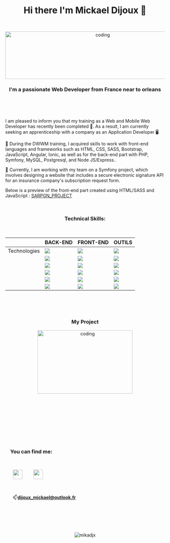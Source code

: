 
<h1 align="center">Hi there I'm Mickael Dijoux 👋</h1>
<br><p align="center"><img alt="coding" width="600" height="150" src="https://zupimages.net/up/22/47/hxxm.jpg" alt="" /></p>
<h3 align="center">I'm a passionate Web Developer from France near to orleans</h3><br><br><br>

 I am pleased to inform you that my training as a Web and Mobile Web Developer has recently been completed 🎉. As a result, I am currently seeking an apprenticeship with a company as an Application Developer 🖥️
 
🌱 During the DWWM training, I acquired skills to work with front-end languages and frameworks such as HTML, CSS, SASS, Bootstrap, JavaScript, Angular, Ionic, as well as for the back-end part with PHP, Symfony, MySQL, Postgresql, and Node JS/Express..

 🔭 Currently, I am working with my team on a Symfony project, which involves designing a website that includes a secure electronic signature API for an insurance company's subscription request form.
 
 Below is a preview of the front-end part created using HTML/SASS and JavaScript : <a href="https://github.com/Mikadjx/Sargn_Project">SARPGN_PROJECT</a>


<br><h3 align="center">Technical Skills:</h3><br>

<table>
  <thead>
    <tr>
      <th></th>
      <th>BACK-END</th>
      <th>FRONT-END</th>
      <th>OUTILS</th>
    </tr>
  </thead>
  <tbody>
    <tr>
      <td>Technologies</td>
      <td> <img src="https://img.icons8.com/officexs/80/000000/php-logo.png"/> </td>
      <td> <img src="https://img.icons8.com/color/80/000000/html-5--v1.png"/> </td>
      <td> <img src="https://img.icons8.com/color/80/000000/git.png"/> </td>
    </tr>
    <tr>
      <td></td>
      <td> <img src="https://img.icons8.com/color/80/000000/symfony.png"/> </td>
      <td> <img src="https://img.icons8.com/color/80/000000/css3.png"/> </td>
      <td> <img src="https://img.icons8.com/color/80/000000/trello.png"/> </td>
    </tr>
    <tr>
      <td></td>
      <td> <img src="https://img.icons8.com/ios-filled/80/000000/mysql-logo.png"/> </td>
      <td> <img src="https://img.icons8.com/color/80/000000/bootstrap.png"/> </td>
      <td> <img src="https://img.icons8.com/fluent/80/000000/discord-new-logo.png"/> </td>
    </tr>
    <tr>
      <td></td>
      <td> <img src="https://img.icons8.com/color/80/000000/postgreesql.png"/> </td>
      <td> <img src="https://img.icons8.com/color/80/000000/javascript--v1.png"/> </td>
      <td> <img src="https://img.icons8.com/color/80/000000/visual-studio-code-2019.png"/> </td>
    </tr>
    <tr>
      <td></td>
      <td> <img src="https://img.icons8.com/color/80/000000/nodejs.png"/> </td>
      <td> <img src="https://img.icons8.com/color/80/000000/angularjs.png"/> </td>
      <td> <img src="https://img.icons8.com/color/80/000000/lucidchart.png"/> </td>
    </tr>
    <tr>
      <td></td>
      <td> <img src="https://img.icons8.com/color/80/000000/mongodb.png"/> </td>
      <td> <img src="https://img.icons8.com/color/80/000000/ionic.png"/> </td>
      <td> <img src="https://img.icons8.com/color/80/000000/figma--v1.png"/> </td>
    </tr>
  </tbody>
</table>
<br><br><br><h3 align="center">My Project </h3>
<p align="center">
<img alt="coding" width="300" height="200" src="https://media.tenor.com/2uyENRmiUt0AAAAC/coding.gif">


        
<br><br><br><br><br><br><br><br><h3 align="left">&nbsp; &nbsp;&nbsp;You can find me:</h3><ul><br><p align="left"><a href="https://www.linkedin.com/in/mickael-dijoux-a58797252"><img src="https://zupimages.net/up/22/14/s2g7.png" width="30px"/></a> &nbsp; &nbsp; &nbsp; &nbsp;
<a href="https://twitter.com/Mickael_djx"><img src="https://zupimages.net/up/22/47/y776.png" width="30px"/></a><p align="left">
<br> <p align="left">📫**dijoux_mickael@outlook.fr**</p>
 </ul>
<br> 
<br>
 
<p align="center">
<br><br><img src="https://komarev.com/ghpvc/?username=mikadjx&label=Profile%20views&color=0e75b6&style=flat" alt="mikadjx"/></p>




